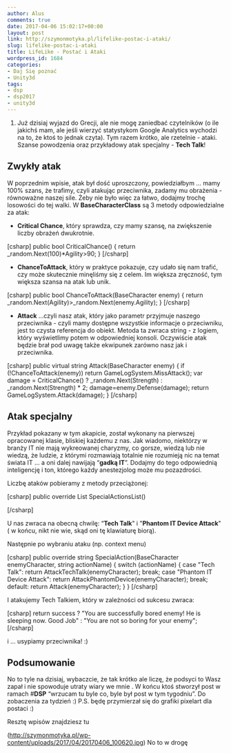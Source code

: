 ```yaml
---
author: Alus
comments: true
date: 2017-04-06 15:02:17+00:00
layout: post
link: http://szymonmotyka.pl/lifelike-postac-i-ataki/
slug: lifelike-postac-i-ataki
title: LifeLike - Postać i Ataki
wordpress_id: 1684
categories:
- Daj Się poznać
- Unity3d
tags:
- dsp
- dsp2017
- unity3d
---
```



 	
  1. Już dzisiaj wyjazd do Grecji, ale nie mogę zaniedbać czytelników (o ile jakichś mam, ale jeśli wierzyć statystykom Google Analytics wychodzi na to, że ktoś to jednak czyta).
Tym razem krótko, ale rzetelnie - ataki. Szanse powodzenia oraz przykładowy atak specjalny - **Tech Talk**! <!-- more -->




## Zwykły atak


W poprzednim wpisie, atak był dość uproszczony, powiedziałbym … mamy 100% szans, że trafimy, czyli atakując przeciwnika, zadamy mu obrażenia - równoważne naszej sile. Żeby nie było więc za łatwo, dodajmy trochę losowości do tej walki.
W **BaseCharacterClass** są 3 metody odpowiedzialne za atak:
- **Critical Chance**, który sprawdza, czy mamy szansę, na zwiększenie liczby obrażeń dwukrotnie.

[csharp]
   public bool CriticalChance()
        {
            return _random.Next(100)*Agility>90;
        }
[/csharp]

- **ChanceToAttack**, który w praktyce pokazuje, czy udało się nam trafić, czy może skutecznie minęliśmy się z celem. Im większa zręczność, tym większa szansa na atak lub unik.

[csharp]
  public bool ChanceToAttack(BaseCharacter enemy)
        {
            return _random.Next(Agility)>_random.Next(enemy.Agility);
        }
[/csharp]

- **Attack** …czyli nasz atak, który jako parametr przyjmuje naszego przeciwnika - czyli mamy dostępne wszystkie informacje o przeciwniku, jest to czysta referencja do obiekt. Metoda ta zwraca string - z logiem, który wyświetlimy potem w odpowiedniej konsoli. Oczywiście atak będzie brał pod uwagę także ekwipunek zarówno nasz jak i przeciwnika.

[csharp]
 public virtual string Attack(BaseCharacter enemy)
        {
            if (!ChanceToAttack(enemy)) return GameLogSystem.MissAttack();
            var damage = CriticalChance() ? _random.Next(Strength) : _random.Next(Strength) * 2;
            damage=enemy.Defense(damage);
            return GameLogSystem.Attack(damage);
        }
[/csharp]



## Atak specjalny


Przykład pokazany w tym akapicie, został wykonany na pierwszej opracowanej klasie, bliskiej każdemu z nas. Jak wiadomo, niektórzy w branży IT nie mają wykreowanej charyzmy, co gorsze, wiedzą lub nie wiedzą, że ludzie, z którymi rozmawiają totalnie nie rozumieją nic na temat świata IT … a oni dalej nawijają “**gadką IT**”. Dodajmy do tego odpowiednią inteligencję i ton, którego każdy anestezjolog może mu pozazdrości.

Liczbę ataków pobieramy z metody przeciążonej:

[csharp]
public override List SpecialActionsList()

[/csharp]

U nas zwraca na obecną chwilę: “**Tech Talk**" i "**Phantom IT Device Attack**" ( w końcu, nikt nie wie, skąd oni tę klawiaturę biorą).

Następnie po wybraniu ataku (np. context menu)

[csharp]
        public override string SpecialAction(BaseCharacter enemyCharacter, string actionName)
        {
            switch (actionName)
            {
                case "Tech Talk":
                    return AttackTechTalk(enemyCharacter);
                    break;
                case "Phantom IT Device Attack":
                    return AttackPhantomDevice(enemyCharacter);
                    break;
                default:
                    return Attack(enemyCharacter);
            }
        }
[/csharp]

I atakujemy Tech Talkiem, który w zależności od sukcesu zwraca:

[csharp]
            return success ? 
 "You are successfully bored enemy! He is sleeping now.  Good Job" :
 "You are not so boring for your enemy";
[/csharp]

i … usypiamy przeciwnika! :)


## Podsumowanie


No to tyle na dzisiaj, wybaczcie, że tak krótko ale liczę, że podsyci to Wasz zapał i nie spowoduje utraty wiary we mnie . W końcu ktoś stworzył post w ramach #**DSP** “wrzucam tu byle co, byle był post w tym tygodniu”.
Do zobaczenia za tydzień :)
P.S. będę przymierzał się do grafiki pixelart dla postaci :)

Resztę wpisów znajdziesz tu

(http://szymonmotyka.pl/wp-content/uploads/2017/04/20170406_100620.jpg) No to w drogę
